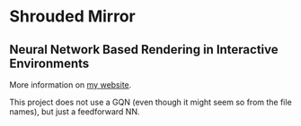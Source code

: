 # Shrouded Mirror
## Neural Network Based Rendering in Interactive Environments

More information on [my website](https://www.johannescmayer.com/projects/shroudedmirror).

This project does not use a GQN (even though it might seem so from the file names), but just a feedforward NN.
